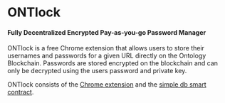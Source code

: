# ONTlock
#### Fully Decentralized Encrypted Pay-as-you-go Password Manager

ONTlock is a free Chrome extension that allows users to store their usernames and passwords for a given URL directly on the Ontology Blockchain. Passwords are stored encrypted on the blockchain and can only be decrypted using the users password and private key.

ONTlock consists of the [Chrome extension](https://github.com/Ryucoin/ONTlock) and the [simple db smart contract](https://github.com/Ryucoin/ONTlockDB).
